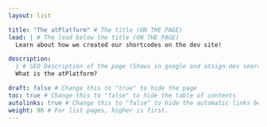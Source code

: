 ```yaml
---
layout: list

title: "The atPlatform" # The title (ON THE PAGE)
lead: | # The lead below the title (ON THE PAGE)
  Learn about how we created our shortcodes on the dev site!

description:
  | # SEO Description of the page (Shows in google and atsign.dev search)
  What is the atPlatform?

draft: false # Change this to "true" to hide the page
toc: true # Change this to "false" to hide the table of contents
autolinks: true # Change this to "false" to hide the automatic links below your content
weight: 96 # For list pages, higher is first.
---
```

